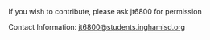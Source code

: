 If you wish to contribute, please ask jt6800 for permission

Contact Information:
jt6800@students.inghamisd.org
